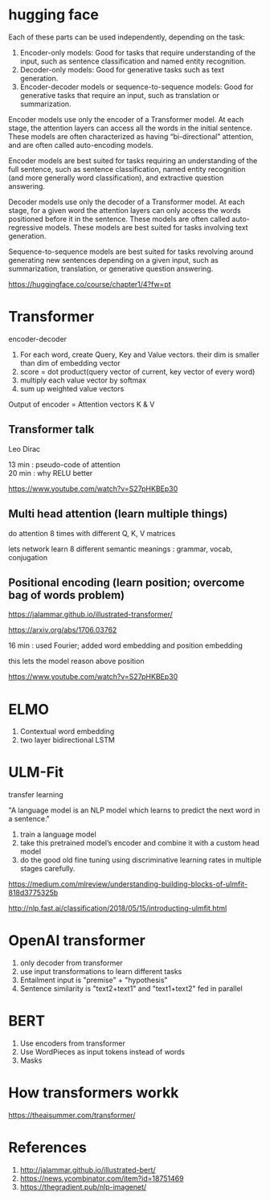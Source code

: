 
# hugging face

Each of these parts can be used independently, depending on the task:

1. Encoder-only models: Good for tasks that require understanding of the input, such as sentence classification and named entity recognition.
1. Decoder-only models: Good for generative tasks such as text generation.
1. Encoder-decoder models or sequence-to-sequence models: Good for generative tasks that require an input, such as translation or summarization.

Encoder models use only the encoder of a Transformer model. At each stage, the attention layers can access all the words in the initial sentence. These models are often characterized as having “bi-directional” attention, and are often called auto-encoding models.

Encoder models are best suited for tasks requiring an understanding of the full sentence, such as sentence classification, named entity recognition (and more generally word classification), and extractive question answering.


Decoder models use only the decoder of a Transformer model. At each stage, for a given word the attention layers can only access the words positioned before it in the sentence. These models are often called auto-regressive models. These models are best suited for tasks involving text generation.




Sequence-to-sequence models are best suited for tasks revolving around generating new sentences depending on a given input, such as summarization, translation, or generative question answering.




https://huggingface.co/course/chapter1/4?fw=pt

# Transformer

encoder-decoder

1. For each word, create Query, Key and Value vectors. their dim is smaller than dim of embedding vector
2. score = dot product(query vector of current, key vector of every word)
3. multiply each value vector by softmax
4. sum up weighted value vectors

Output of encoder = Attention vectors K & V

## Transformer talk

Leo Dirac 

13 min : pseudo-code of attention  
20 min : why RELU better

https://www.youtube.com/watch?v=S27pHKBEp30

## Multi head attention (learn multiple things)

do attention 8 times with different Q, K, V matrices  

lets network learn 8 different semantic meanings : grammar, vocab, conjugation  

## Positional encoding (learn position; overcome bag of words problem)

https://jalammar.github.io/illustrated-transformer/

https://arxiv.org/abs/1706.03762

16 min : used Fourier; added word embedding and position embedding

this lets the model reason above position

https://www.youtube.com/watch?v=S27pHKBEp30

# ELMO

1. Contextual word embedding
2. two layer bidirectional LSTM

# ULM-Fit

transfer learning

"A language model is an NLP model which learns to predict the next word in a sentence."

1. train a language model 
2. take this pretrained model’s encoder and combine it with a custom head model
3. do the good old fine tuning using discriminative learning rates in multiple stages carefully.

https://medium.com/mlreview/understanding-building-blocks-of-ulmfit-818d3775325b

http://nlp.fast.ai/classification/2018/05/15/introducting-ulmfit.html

# OpenAI transformer

1. only decoder from transformer
2. use input transformations to learn different tasks
3. Entailment input is "premise" + "hypothesis"
4. Sentence similarity is "text2+text1" and "text1+text2" fed in parallel

# BERT

1. Use encoders from transformer
2. Use WordPieces as input tokens instead of words
3. Masks


# How transformers workk

https://theaisummer.com/transformer/


# References

1. http://jalammar.github.io/illustrated-bert/
2.  https://news.ycombinator.com/item?id=18751469
3. https://thegradient.pub/nlp-imagenet/
